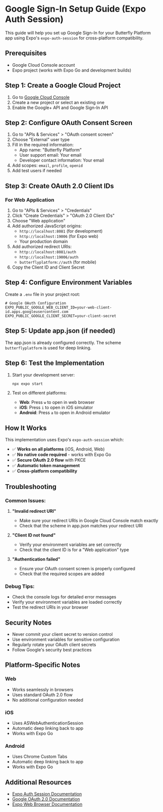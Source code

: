 # Google Sign-In Setup Guide (Expo Auth Session)

This guide will help you set up Google Sign-In for your Butterfly Platform app using Expo's `expo-auth-session` for cross-platform compatibility.

## Prerequisites

- Google Cloud Console account
- Expo project (works with Expo Go and development builds)

## Step 1: Create a Google Cloud Project

1. Go to [Google Cloud Console](https://console.cloud.google.com/)
2. Create a new project or select an existing one
3. Enable the Google+ API and Google Sign-In API

## Step 2: Configure OAuth Consent Screen

1. Go to "APIs & Services" > "OAuth consent screen"
2. Choose "External" user type
3. Fill in the required information:
   - App name: "Butterfly Platform"
   - User support email: Your email
   - Developer contact information: Your email
4. Add scopes: `email`, `profile`, `openid`
5. Add test users if needed

## Step 3: Create OAuth 2.0 Client IDs

### For Web Application
1. Go to "APIs & Services" > "Credentials"
2. Click "Create Credentials" > "OAuth 2.0 Client IDs"
3. Choose "Web application"
4. Add authorized JavaScript origins:
   - `http://localhost:8081` (for development)
   - `http://localhost:19006` (for Expo web)
   - Your production domain
5. Add authorized redirect URIs:
   - `http://localhost:8081/auth`
   - `http://localhost:19006/auth`
   - `butterflyplatform://auth` (for mobile)
6. Copy the Client ID and Client Secret

## Step 4: Configure Environment Variables

Create a `.env` file in your project root:

```env
# Google OAuth Configuration
EXPO_PUBLIC_GOOGLE_WEB_CLIENT_ID=your-web-client-id.apps.googleusercontent.com
EXPO_PUBLIC_GOOGLE_CLIENT_SECRET=your-client-secret
```

## Step 5: Update app.json (if needed)

The app.json is already configured correctly. The scheme `butterflyplatform` is used for deep linking.

## Step 6: Test the Implementation

1. Start your development server:
   ```bash
   npx expo start
   ```

2. Test on different platforms:
   - **Web**: Press `w` to open in web browser
   - **iOS**: Press `i` to open in iOS simulator
   - **Android**: Press `a` to open in Android emulator

## How It Works

This implementation uses Expo's `expo-auth-session` which:

- ✅ **Works on all platforms** (iOS, Android, Web)
- ✅ **No native code required** - works with Expo Go
- ✅ **Secure OAuth 2.0 flow** with PKCE
- ✅ **Automatic token management**
- ✅ **Cross-platform compatibility**

## Troubleshooting

### Common Issues:

1. **"Invalid redirect URI"**
   - Make sure your redirect URIs in Google Cloud Console match exactly
   - Check that the scheme in app.json matches your redirect URI

2. **"Client ID not found"**
   - Verify your environment variables are set correctly
   - Check that the client ID is for a "Web application" type

3. **"Authentication failed"**
   - Ensure your OAuth consent screen is properly configured
   - Check that the required scopes are added

### Debug Tips:

- Check the console logs for detailed error messages
- Verify your environment variables are loaded correctly
- Test the redirect URIs in your browser

## Security Notes

- Never commit your client secret to version control
- Use environment variables for sensitive configuration
- Regularly rotate your OAuth client secrets
- Follow Google's security best practices

## Platform-Specific Notes

### Web
- Works seamlessly in browsers
- Uses standard OAuth 2.0 flow
- No additional configuration needed

### iOS
- Uses ASWebAuthenticationSession
- Automatic deep linking back to app
- Works with Expo Go

### Android
- Uses Chrome Custom Tabs
- Automatic deep linking back to app
- Works with Expo Go

## Additional Resources

- [Expo Auth Session Documentation](https://docs.expo.dev/versions/latest/sdk/auth-session/)
- [Google OAuth 2.0 Documentation](https://developers.google.com/identity/protocols/oauth2)
- [Expo Web Browser Documentation](https://docs.expo.dev/versions/latest/sdk/webbrowser/)
